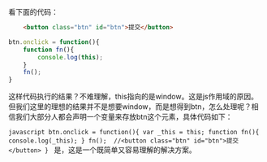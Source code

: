 看下面的代码：

```html
    <button class="btn" id="btn">提交</button>
```

```Javascript
btn.onclick = function(){
    function fn(){
        console.log(this);
    }
    fn();
}
```

这样代码执行的结果？不难理解，this指向的是window。这是js作用域的原因。但我们这里的理想的结果并不是想要window，而是想得到btn，怎么处理呢？相信我们大部分人都会声明一个变量来存放btn这个元素，具体代码如下：

`javascript
    btn.onclick = function(){
        var _this = this;
        function fn(){
            console.log(_this);
        }
        fn();  //<button class="btn" id="btn">提交</button>
    }
`
是，这是一个既简单又容易理解的解决方案。